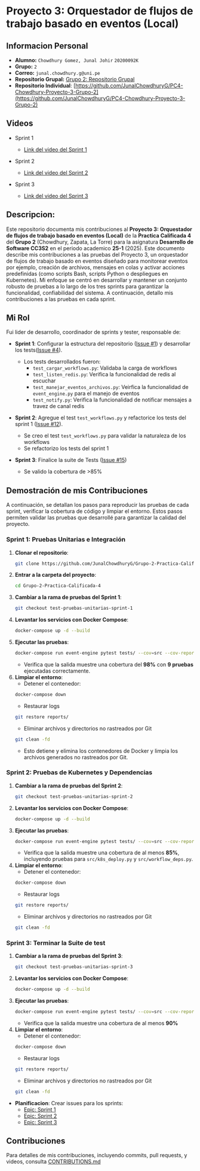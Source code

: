 # **Proyecto 3: Orquestador de flujos de trabajo basado en eventos (Local)**

## **Informacion Personal**
* **Alumno:** `Chowdhury Gomez, Junal Johir` `20200092K`  
* **Grupo:** `2`
* **Correo:** `junal.chowdhury.g@uni.pe` 
* **Repositorio Grupal:** [Grupo 2: Repositorio Grupal](https://github.com/JunalChowdhuryG/Grupo-2-Practica-Calificada-4)  
* **Repositorio Individual**: [https://github.com/JunalChowdhuryG/PC4-Chowdhury-Proyecto-3-Grupo-2](https://github.com/JunalChowdhuryG/PC4-Chowdhury-Proyecto-3-Grupo-2)

## **Videos**
*  Sprint 1
   - [Link del video del Sprint 1](https://www.youtube.com/watch?v=Z1AAJkgW170)

* Sprint 2
   - [Link del video del Sprint 2](https://www.youtube.com/watch?v=DnACQzOHIfs)

* Sprint 3
   - [Link del video del Sprint 3](https://www.youtube.com/watch?v=dUviqheerLo)


## **Descripcion:**
Este repositorio documenta mis contribuciones al **Proyecto 3: Orquestador de flujos de trabajo basado en eventos (Local)** de la **Practica Calificada 4** del **Grupo 2** (Chowdhury, Zapata, La Torre) para la asignatura **Desarrollo de Software CC3S2** en el periodo academico **25-1** (2025). Este documento describe mis contribuciones a las pruebas del Proyecto 3, un orquestador de flujos de trabajo basado en eventos diseñado para monitorear eventos por ejemplo, creación de archivos, mensajes en colas y activar acciones predefinidas (como scripts Bash, scripts Python o despliegues en Kubernetes). Mi enfoque se centró en desarrollar y mantener un conjunto robusto de pruebas a lo largo de los tres sprints para garantizar la funcionalidad, confiabilidad del sistema. A continuación, detallo mis contribuciones a las pruebas en cada sprint.

## **Mi Rol**
Fui lider de desarrollo, coordinador de sprints y tester, responsable de:
- **Sprint 1**: Configurar la estructura del repositorio ([Issue #1](https://github.com/JunalChowdhuryG/Grupo-2-Practica-Calificada-4/issues/1)) y desarrollar los tests([Issue #4](https://github.com/JunalChowdhuryG/Grupo-2-Practica-Calificada-4/issues/4)).
   - Los tests desarrollados fueron:
      - `test_cargar_workflows.py`: Validaba la carga de workflows
      - `test_listen_redis.py`: Verifica la funcionalidad de redis al escuchar
      - `test_manejar_eventos_archivos.py`: Veirfica la funcionalidad de `event_engine.py` para el manejo de eventos 
      - `test_notify.py`: Verifica la funcionalidad de notificar mensajes a travez de canal redis

- **Sprint 2**: Agregue el test `test_workflows.py` y refactorice los tests del sprint 1 ([Issue #12](https://github.com/JunalChowdhuryG/Grupo-2-Practica-Calificada-4/issues/21)).
   - Se creo el test `test_workflows.py` para validar la naturaleza de los workflows
   - Se refactorizo los tests del sprint 1

- **Sprint 3**: Finalice la suite de Tests ([Issue #15](https://github.com/JunalChowdhuryG/Grupo-2-Practica-Calificada-4/issues/30))
   - Se valido la cobertura de >85%

## **Demostración de mis Contribuciones**

A continuación, se detallan los pasos para reproducir las pruebas de cada sprint, verificar la cobertura de código y limpiar el entorno. Estos pasos permiten validar las pruebas que desarrollé para garantizar la calidad del proyecto.

### Sprint 1: Pruebas Unitarias e Integración
1. **Clonar el repositorio**:
   ```bash
   git clone https://github.com/JunalChowdhuryG/Grupo-2-Practica-Calificada-4
   ```
2. **Entrar a la carpeta del proyecto**:
   ```bash
   cd Grupo-2-Practica-Calificada-4
   ```
3. **Cambiar a la rama de pruebas del Sprint 1**:
   ```bash
   git checkout test-pruebas-unitarias-sprint-1
   ```
4. **Levantar los servicios con Docker Compose**:
   ```bash
   docker-compose up -d --build
   ```
5. **Ejecutar las pruebas**:
   ```bash
   docker-compose run event-engine pytest tests/ --cov=src --cov-report=term-missing
   ```
   - Verifica que la salida muestre una cobertura del **98%** con **9 pruebas** ejecutadas correctamente.
6. **Limpiar el entorno**:
   - Detener el contenedor:
   ```bash
   docker-compose down
   ```
   - Restaurar logs
   ```bash
   git restore reports/
   ```
   - Eliminar archivos y directorios no rastreados por Git 
   ```bash
   git clean -fd
   ```
   - Esto detiene y elimina los contenedores de Docker y limpia los archivos generados no rastreados por Git.

### Sprint 2: Pruebas de Kubernetes y Dependencias
1. **Cambiar a la rama de pruebas del Sprint 2**:
   ```bash
   git checkout test-pruebas-unitarias-sprint-2
   ```
2. **Levantar los servicios con Docker Compose**:
   ```bash
   docker-compose up -d --build
   ```
3. **Ejecutar las pruebas**:
   ```bash
   docker-compose run event-engine pytest tests/ --cov=src --cov-report=term-missing
   ```
   - Verifica que la salida muestre una cobertura de al menos **85%**, incluyendo pruebas para `src/k8s_deploy.py` y `src/workflow_deps.py`.
4. **Limpiar el entorno**:
   - Detener el contenedor:
   ```bash
   docker-compose down
   ```
   - Restaurar logs
   ```bash
   git restore reports/
   ```
   - Eliminar archivos y directorios no rastreados por Git 
   ```bash
   git clean -fd
   ```

### Sprint 3: Terminar la Suite de test
1. **Cambiar a la rama de pruebas del Sprint 3**:
   ```bash
   git checkout test-pruebas-unitarias-sprint-3
   ```
2. **Levantar los servicios con Docker Compose**:
   ```bash
   docker-compose up -d --build
   ```
3. **Ejecutar las pruebas**:
   ```bash
   docker-compose run event-engine pytest tests/ --cov=src --cov-report=term-missing
   ```
   - Verifica que la salida muestre una cobertura de al menos **90%**
4. **Limpiar el entorno**:
   - Detener el contenedor:
   ```bash
   docker-compose down
   ```
   - Restaurar logs
   ```bash
   git restore reports/
   ```
   - Eliminar archivos y directorios no rastreados por Git 
   ```bash
   git clean -fd
   ```

- **Planificacion**: Crear issues para los sprints:
  - [Epic: Sprint 1](https://github.com/JunalChowdhuryG/Grupo-2-Practica-Calificada-4/issues/8)
  - [Epic: Sprint 2](https://github.com/JunalChowdhuryG/Grupo-2-Practica-Calificada-4/issues/34)
  - [Epic: Sprint 3](https://github.com/JunalChowdhuryG/Grupo-2-Practica-Calificada-4/issues/35)


## Contribuciones
Para detalles de mis contribuciones, incluyendo commits, pull requests, y videos, consulta [CONTRIBUTIONS.md](CONTRIBUTIONS.md)
